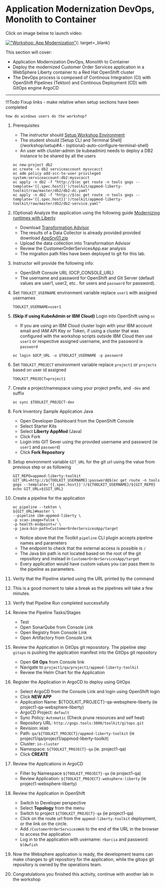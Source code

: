 # Application Modernization DevOps, Monolith to Container

Click on image below to launch video:

[!["Workshop: App Modernization"](http://img.youtube.com/vi/ss9joPm2M1U/0.jpg)](https://youtu.be/ss9joPm2M1U "Workshop: App Modernization"){: target=_blank}

This section will cover:

- Application Modernization DevOps, Monolith to Container
- Deploy the modernized Customer Order Services application in a WebSphere Liberty container to a Red Hat OpenShift cluster
- The DevOps process is composed of Continous Integration (CI) with OpenShift Pipelines (Tekton) and Continous Deployment (CD) with GitOps engine ArgoCD

---

!!!Todo
    Fixup links - make relative when setup sections have been completed

    how do windows users do the workshop?

1. Prerequisites

    - The instructor should [Setup Workshop Environment](setup.md)
    - The student should [Setup CLI and Terminal Shell](/workshop/setup#4.- (optional)-auto-configure-terminal-shell)
    - An user with cluster-admin (ie kubeadmin) needs to deploy a DB2 instance to be shared by all the users

    ```shell
    oc new-project db2
    oc create -n db2 serviceaccount mysvcacct
    oc adm policy add-scc-to-user privileged system:serviceaccount:db2:mysvcacct
    oc apply -n db2 -f "http://$(oc get route -n tools gogs --template='{{.spec.host}}')/toolkit/appmod-liberty-toolkit/raw/master/db2/db2-dc.yaml"
    oc apply -n db2 -f "http://$(oc get route -n tools gogs --template='{{.spec.host}}')/toolkit/appmod-liberty-toolkit/raw/master/db2/db2-service.yaml"
    ```

1. (Optional) Analyze the application using the following guide [Modernizing runtimes with Liberty](https://ibm-cloud-architecture.github.io/modernization-playbook/applications/liberty/liberty-analyze)
    - Download [Transformation Advisor](https://www.ibm.com/garage/method/practices/learn/ibm-transformation-advisor/)
    - The results of a Data Collector is already provided provided download <a href="/AppSrv01.zip" target="_blank">AppSrv01.zip</a>
    - Upload the data collection into Transformation Advisor
    - Review the CustomerOrderServicesApp.ear analysis
    - The migration path files have been deployed to git for this lab.

1. Instructor will provide the following info:
    - OpenShift Console URL (OCP_CONSOLE_URL)
    - The username and password for OpenShift and Git Server (default values are user1, user2, etc.. for users and `password` for password).

1. Set `TOOLKIT_USERNAME` environment variable replace `user1` with assigned usernames

    ```shell
    TOOLKIT_USERNAME=user1
    ```

1. **(Skip if using KubeAdmin or IBM Cloud)** Login into OpenShift using `oc`
    - If you are using an IBM Cloud cluster login with your IBM account email and IAM API Key or Token, if using a cluster that was configured with the workshop scripts outside IBM Cloud then use `user1` or respective assigned username, and the password is `password`

    ```shell
    oc login $OCP_URL -u $TOOLKIT_USERNAME -p password
    ```

1. Set `TOOLKIT_PROJECT` environment variable replace `project1` or `projectx` based on user id assigned

    ```shell
    TOOLKIT_PROJECT=project1
    ```

1. Create a project/namespace using your project prefix, and `-dev` and suffix

    ```shell
    oc sync $TOOLKIT_PROJECT-dev
    ```

1. Fork Inventory Sample Application Java
    - Open Developer Dashboard from the OpenShift Console
    - Select Starter Kits
    - Select **Liberty AppMod** (Java)
    - Click Fork
    - Login into GIT Sever using the provided username and password (ie `user1` and `password`)
    - Click **Fork Repository**

1. Setup environment variable `GIT_URL` for the git url using the value from previous step or as following

    ```shell
    GIT_REPO=appmod-liberty-toolkit
    GIT_URL=http://${TOOLKIT_USERNAME}:password@$(oc get route -n tools gogs --template='{{.spec.host}}')/${TOOLKIT_USERNAME}/${GIT_REPO}
    echo GIT_URL=${GIT_URL}
    ```

1. Create a pipeline for the application

    ```shell
    oc pipeline --tekton \
    ${GIT_URL}#master \
    --pipeline ibm-appmod-liberty \
    -p scan-image=false \
    -p health-endpoint=/ \
    -p java-bin-path=CustomerOrderServicesApp/target
    ```

    - Notice above that the Toolkit `pipeline` CLI plugin accepts pipeline names and parameters
    - The endpoint to check that the external access is possible is `/`
    - The Java bin path is not located based on the root of the git repository and instead in `CustomerOrderServicesApp/target`
    - Every application would have custom values you can pass them to the pipeline as parameters.

1. Verity that the Pipeline started using the URL printed by the command

1. This is a good moment to take a break as the pipelines will take a few minutes.

1. Verify that Pipeline Run completed successfully

1. Review the Pipeline Tasks/Stages
    - Test
    - Open SonarQube from Console Link
    - Open Registry from Console Link
    - Open Artifactory from Console Link

1. Review the Application in GitOps git reposistory. The pipeline step `gitops` is pushing the application manifest into the GitOps git repository
    - Open **Git Ops** from Console link
    - Navigate to `project1/qa/project1/appmod-liberty-toolkit`
    - Review the Helm Chart for the Application

1. Register the Application in ArgoCD to deploy using GitOps
    - Select ArgoCD from the Console Link and login using OpenShift login
    - Click **NEW APP**
    - Application Name: ${TOOLKIT_PROJECT}-qa-websphere-liberty (ie project1-qa-websphere-liberty)
    - ArgoCD Project: `default`
    - Sync Policy: `Automatic` (Check prune resources and self heal)
    - Repository URL: `http://gogs.tools:3000/toolkit/gitops.git`
    - Revision: `HEAD`
    - Path: `qa/${TOOLKIT_PROJECT}/appmod-liberty-toolkit` (ie project1/qa/project1/appmod-liberty-toolkit)
    - Cluster: `in-cluster`
    - Namespace: `${TOOLKIT_PROJECT}-qa` (ie. project1-qa)
    - Click **CREATE**

1. Review the Applications in ArgoCD
    - Filter by Namespace `${TOOLKIT_PROJECT}-qa` (ie project1-qa)
    - Review Application: `${TOOLKIT_PROJECT}-websphere-liberty` (ie project1-websphere-liberty)

1. Review the Application in OpenShift
    - Switch to Developer perspective
    - Select **Topology** from the menu
    - Switch to project `${TOOLKIT_PROJECT}-qa` (ie project1-qa)
    - Click on the route url from the `appmod-liberty-toolkit` deployment, or the link on the circle.
    - Add `/CustomerOrderServicesWeb` to the end of the URL in the browser to access the application
    - Log in to the application with username: `rbarcia` and password: `bl0wfish`

1. Now the Websphere application is ready, the development teams can make changes to git repository for the application, while the gitops git repository is owned by the operations team.

1. Congratulations you finished this activity, continue with another lab in the workshop
